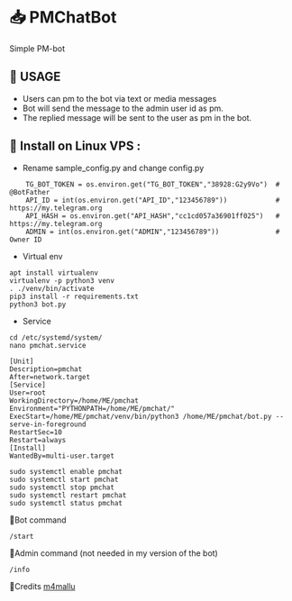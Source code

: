 # 📥 PMChatBot 
Simple PM-bot
## 💠 USAGE

- Users can pm to the bot via text or media messages
- Bot will send the message to the admin user id as pm.
- The replied message will be sent to the user as pm in the bot.

## 💠 Install on Linux VPS :
- Rename sample_config.py and change config.py
```
    TG_BOT_TOKEN = os.environ.get("TG_BOT_TOKEN","38928:G2y9Vo")  #  @BotFather
    API_ID = int(os.environ.get("API_ID","123456789"))            #  https://my.telegram.org
    API_HASH = os.environ.get("API_HASH","cc1cd057a36901ff025")   #  https://my.telegram.org
    ADMIN = int(os.environ.get("ADMIN","123456789"))              #  Owner ID  
``` 
- Virtual env
```
apt install virtualenv
virtualenv -p python3 venv
. ./venv/bin/activate
pip3 install -r requirements.txt
python3 bot.py
```
- Service
```
cd /etc/systemd/system/
nano pmchat.service
```
```
[Unit]
Description=pmchat
After=network.target
[Service]
User=root
WorkingDirectory=/home/ME/pmchat
Environment="PYTHONPATH=/home/ME/pmchat/"
ExecStart=/home/ME/pmchat/venv/bin/python3 /home/ME/pmchat/bot.py --serve-in-foreground
RestartSec=10
Restart=always
[Install]
WantedBy=multi-user.target
```
```
sudo systemctl enable pmchat
sudo systemctl start pmchat
sudo systemctl stop pmchat
sudo systemctl restart pmchat
sudo systemctl status pmchat
```
💠Bot command
```
/start
```
💠Admin command (not needed in my version of the bot)
```
/info
```

💠Credits
[m4mallu](https://github.com/m4mallu/PMChatbot)
